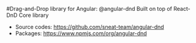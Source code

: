 #Drag-and-Drop library for Angular: @angular-dnd
Built on top of React-DnD Core library

- Source codes: https://github.com/sneat-team/angular-dnd
- Packages: https://www.npmjs.com/org/angular-dnd
